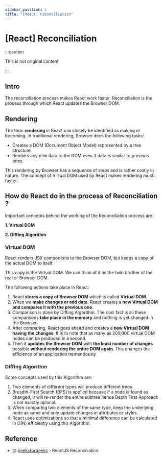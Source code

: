 ```yaml
---
sidebar_position: 1
title: "[React] Reconciliation"
---
```


# [React] Reconciliation

:::caution

This is not original content

:::

## Intro

The reconciliation process makes React work faster. Reconciliation is the process through which React updates the Browser DOM.

## Rendering

The term **rendering** in React can closely be identified as making or becoming. In traditional rendering, Browser does the following tasks:

+ Creates a DOM (Document Object Model) represented by a tree structure.
+ Renders any new data to the DOM even if data is similar to previous ones.

This rendering by Browser has a sequence of steps and is rather costly in nature. The concept of Virtual DOM used by React makes rendering much faster.

## How do React do in the process of Reconciliation ?

Important concepts behind the working of the Reconciliation process are:

**1. Virtual DOM**

**2. Diffing Algorithm**

### Virtual DOM

React renders JSX components to the Browser DOM, but keeps a copy of the actual DOM to itself.

This copy is the Virtual DOM. We can think of it as the twin brother of the real or Browser DOM.

The following actions take place in React:

1. React **stores a copy of Browser DOM** which is called **Virtual DOM**.
2. When we **make changes or add data**, React creates a **new Virtual DOM and compares it with the previous one**.
3. Comparison is done by Diffing Algorithm. The cool fact is all these comparisons **take place in the memory** and nothing is yet changed in the Browser.
4. After comparing, React goes ahead and creates a **new Virtual DOM having the changes**. It is to note that as many as 200,000 virtual DOM nodes can be produced in a second.
5. Then it **updates the Browser DOM** with **the least number of changes** possible **without rendering the entire DOM again**. This changes the efficiency of an application tremendously


### Diffing Algorithm

Some concepts used by this Algorithm are:

1. Two elements of different types will produce different trees.
2. Breadth-First Search (BFS) is applied because if a node is found as changed, it will re-render the entire subtree hence Depth First Approach is not exactly optimal. 
3. When comparing two elements of the same type, keep the underlying node as same and only update changes in attributes or styles.
4. React uses optimizations so that a minimal difference can be calculated in O(N) efficiently using this Algorithm.

###

## Reference

+ @ [geeksforgeeks](https://www.geeksforgeeks.org/reactjs-reconciliation/) - ReactJS Reconciliation
